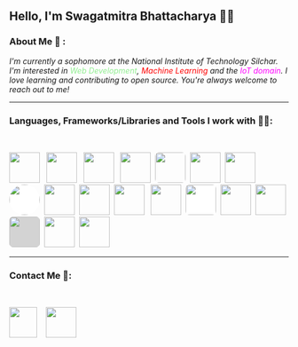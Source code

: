 ## **Hello, I'm Swagatmitra Bhattacharya 🙋‍♂️**

### About Me 🙂 : 

*I'm currently a sophomore at the National Institute of Technology Silchar. I'm interested in <span style="color:lightgreen">Web Development</span>, <span style="color:red">Machine Learning</span> and the <span style="color:magenta">IoT domain</span>. I love learning and contributing to open source. You're always welcome to reach out to me!*

---

### Languages, Frameworks/Libraries and Tools I work with 🧑‍💻:

<br>

<img src="https://cdn.jsdelivr.net/gh/devicons/devicon/icons/cplusplus/cplusplus-plain.svg" height="55px"/> &nbsp;
<img src="https://cdn.jsdelivr.net/gh/devicons/devicon/icons/html5/html5-original.svg" height="55px"/>   &nbsp;
<img src="https://cdn.jsdelivr.net/gh/devicons/devicon/icons/css3/css3-original.svg" height="55px"/>
&nbsp;
<img src="https://cdn.jsdelivr.net/gh/devicons/devicon/icons/tailwindcss/tailwindcss-plain.svg" height="55px"/>&nbsp;
<img src="https://cdn.jsdelivr.net/gh/devicons/devicon/icons/javascript/javascript-plain.svg" height="55px" style="border-radius:7px" />&nbsp;
<img src="https://cdn.jsdelivr.net/gh/devicons/devicon/icons/python/python-original.svg" height="55px" />&nbsp;
<img src="https://cdn.jsdelivr.net/gh/devicons/devicon/icons/react/react-original.svg" height="55px"/>&nbsp;
<img src="https://cdn.jsdelivr.net/gh/devicons/devicon/icons/nextjs/nextjs-line.svg" style="background:white; border-radius:50%" height="55px" />&nbsp;
<img src="https://cdn.jsdelivr.net/gh/devicons/devicon/icons/nodejs/nodejs-original.svg" height="55px"/>&nbsp;
<img src="https://cdn.jsdelivr.net/gh/devicons/devicon/icons/vscode/vscode-original.svg" height="55px"/>&nbsp;
<img src="https://cdn.jsdelivr.net/gh/devicons/devicon/icons/git/git-original.svg" height="55px"/>
&nbsp;
<img src="https://cdn.jsdelivr.net/gh/devicons/devicon/icons/linux/linux-original.svg" height="55px"/>&nbsp;
<img src="https://cdn.jsdelivr.net/gh/devicons/devicon/icons/bash/bash-plain.svg " style="background:white; border-radius:7px" height="55px"/>&nbsp;
<img src="https://cdn.jsdelivr.net/gh/devicons/devicon/icons/arduino/arduino-original.svg" height="55px"/>&nbsp;
<img src="https://cdn.jsdelivr.net/gh/devicons/devicon/icons/numpy/numpy-original.svg" height="55px"/>&nbsp;
<img src="https://cdn.jsdelivr.net/gh/devicons/devicon/icons/pandas/pandas-original.svg" height="55px" style="background:lightgray;border-radius:7px"/>&nbsp;
<img src="https://cdn.jsdelivr.net/gh/devicons/devicon/icons/tensorflow/tensorflow-original.svg" height="55px"/>&nbsp;
<img src="https://cdn.jsdelivr.net/gh/devicons/devicon/icons/pytorch/pytorch-original.svg" height="55px"/>&nbsp;
        
---
### Contact Me 🐬:

<br>

[<img src="https://cdn.jsdelivr.net/gh/devicons/devicon/icons/twitter/twitter-original.svg" height="55px" width="50px"/>][twitter]
&nbsp;&nbsp; 
[<img src="https://cdn.jsdelivr.net/gh/devicons/devicon/icons/linkedin/linkedin-original.svg" height="55px"/>][linkedin]


[twitter]: https://twitter.com/swagatmitra
[linkedin]: https://in.linkedin.com/in/swagatmitra-bhattacharya-572048254


          
          

          
          
          
          

          
